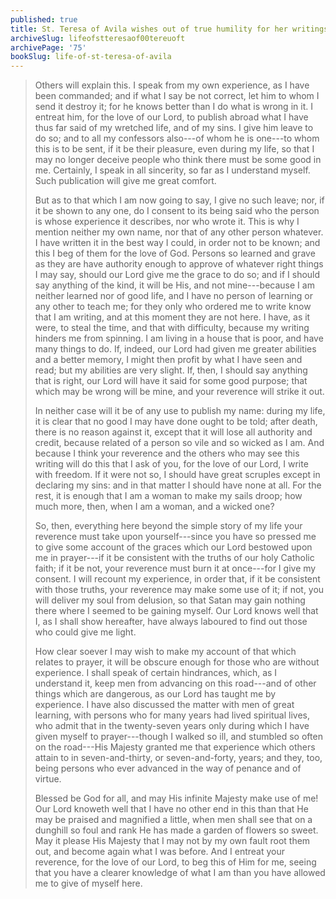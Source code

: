 ```yaml
---
published: true
title: St. Teresa of Avila wishes out of true humility for her writings not to be published except her sins
archiveSlug: lifeofstteresaof00tereuoft
archivePage: '75'
bookSlug: life-of-st-teresa-of-avila
---
```


> Others will explain this. I speak from my own experience, as I have been commanded; and if what I say be not correct, let him to whom I send it destroy it; for he knows better than I do what is wrong in it. I entreat him, for the love of our Lord, to publish abroad what I have thus far said of my wretched life, and of my sins. I give him leave to do so; and to all my confessors also---of whom he is one---to whom this is to be sent, if it be their pleasure, even during my life, so that I may no longer deceive people who think there must be some good in me. Certainly, I speak in all sincerity, so far as I understand myself. Such publication will give me great comfort.
> 
> But as to that which I am now going to say, I give no such leave; nor, if it be shown to any one, do I consent to its being said who the person is whose experience it describes, nor who wrote it. This is why I mention neither my own name, nor that of any other person whatever. I have written it in the best way I could, in order not to be known; and this I beg of them for the love of God. Persons so learned and grave as they are have authority enough to approve of whatever right things I may say, should our Lord give me the grace to do so; and if I should say anything of the kind, it will be His, and not mine---because I am neither learned nor of good life, and I have no person of learning or any other to teach me; for they only who ordered me to write know that I am writing, and at this moment they are not here. I have, as it were, to steal the time, and that with difficulty, because my writing hinders me from spinning. I am living in a house that is poor, and have many things to do. If, indeed, our Lord had given me greater abilities and a better memory, I might then profit by what I have seen and read; but my abilities are very slight. If, then, I should say anything that is right, our Lord will have it said for some good purpose; that which may be wrong will be mine, and your reverence will strike it out.
>
> In neither case will it be of any use to publish my name: during my life, it is clear that no good I may have done ought to be told; after death, there is no reason against it, except that it will lose all authority and credit, because related of a person so vile and so wicked as I am. And because I think your reverence and the others who may see this writing will do this that I ask of you, for the love of our Lord, I write with freedom. If it were not so, I should have great scruples except in declaring my sins: and in that matter I should have none at all. For the rest, it is enough that I am a woman to make my sails droop; how much more, then, when I am a woman, and a wicked one?
> 
> So, then, everything here beyond the simple story of my life your reverence must take upon yourself---since you have so pressed me to give some account of the graces which our Lord bestowed upon me in prayer---if it be consistent with the truths of our holy Catholic faith; if it be not, your reverence must burn it at once---for I give my consent. I will recount my experience, in order that, if it be consistent with those truths, your reverence may make some use of it; if not, you will deliver my soul from delusion, so that Satan may gain nothing there where I seemed to be gaining myself. Our Lord knows well that I, as I shall show hereafter, have always laboured to find out those who could give me light.
> 
> How clear soever I may wish to make my account of that which relates to prayer, it will be obscure enough for those who are without experience. I shall speak of certain hindrances, which, as I understand it, keep men from advancing on this road---and of other things which are dangerous, as our Lord has taught me by experience. I have also discussed the matter with men of great learning, with persons who for many years had lived spiritual lives, who admit that in the twenty-seven years only during which I have given myself to prayer---though I walked so ill, and stumbled so often on the road---His Majesty granted me that experience which others attain to in seven-and-thirty, or seven-and-forty, years; and they, too, being persons who ever advanced in the way of penance and of virtue.
> 
> Blessed be God for all, and may His infinite Majesty make use of me! Our Lord knoweth well that I have no other end in this than that He may be praised and magnified a little, when men shall see that on a dunghill so foul and rank He has made a garden of flowers so sweet. May it please His Majesty that I may not by my own fault root them out, and become again what I was before. And I entreat your reverence, for the love of our Lord, to beg this of Him for me, seeing that you have a clearer knowledge of what I am than you have allowed me to give of myself here.

